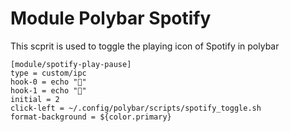 # Module Polybar Spotify
This scprit is used to toggle the playing icon of Spotify in polybar


```
[module/spotify-play-pause]
type = custom/ipc
hook-0 = echo ""
hook-1 = echo ""
initial = 2
click-left = ~/.config/polybar/scripts/spotify_toggle.sh
format-background = ${color.primary}
```
